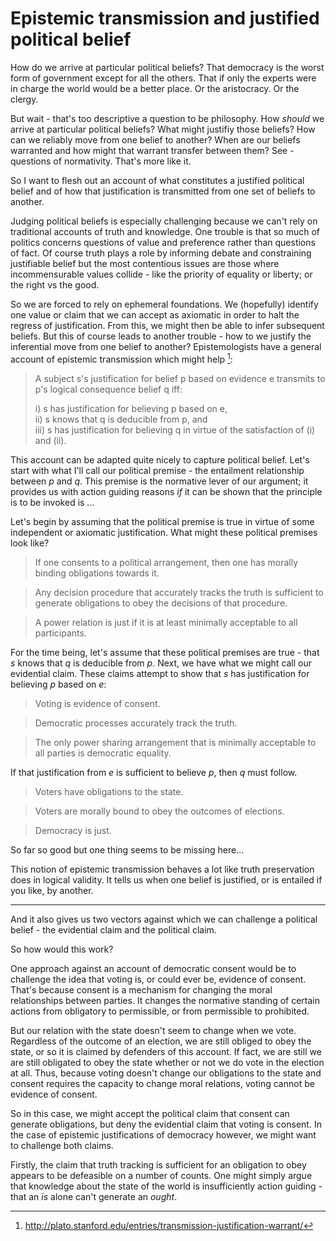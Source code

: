 # Epistemic transmission and justified political belief

How do we arrive at particular political beliefs? That democracy is the worst form of government except for all the others.  That if only the experts were in charge the world would be a better place. Or the aristocracy. Or the clergy.

But wait - that's too descriptive a question to be philosophy. How _should_ we arrive at particular political beliefs?  What might justifiy those beliefs? How can we reliably move from one belief to another? When are our beliefs warranted and how might that warrant transfer between them? See - questions of normativity. That's more like it.

So I want to flesh out an account of what constitutes a justified political belief and of how that justification is transmitted from one set of beliefs to another.  

Judging political beliefs is especially challenging because we can't rely on traditional accounts of truth and knowledge.  One trouble is that so much of politics concerns questions of value and preference rather than questions of fact.  Of course truth plays a role by informing debate and constraining justifiable belief but the most contentious issues are those where incommensurable values collide - like the priority of equality or liberty; or the right vs the good.

So we are forced to rely on ephemeral foundations.  We (hopefully) identify one value or claim that we can accept as axiomatic in order to halt the regress of justification.  From this, we might then be able to infer subsequent beliefs.  But this of course leads to another trouble - how to we justify the inferential move from one belief to another? Epistemologists have a general account of epistemic transmission which might help [^tjw]:

>  A subject s's justification for belief p based on evidence e transmits to p's logical consequence belief q iff:  
>
>    i)   s has justification for believing p based on e,  
>    ii)  s knows that q is deducible from p, and  
>    iii) s has justification for believing q in virtue of the satisfaction of (i) and (ii).  

[^tjw]: http://plato.stanford.edu/entries/transmission-justification-warrant/

This account can be adapted quite nicely to capture political belief.  Let's start with what I'll call our political premise - the entailment relationship between _p_ and _q_.  This premise is the normative lever of our argument; it provides us with action guiding reasons _if_ it can be shown that the principle is to be invoked is ...

Let's begin by assuming that the political premise is true in virtue of some independent or axiomatic justification.  What might these political premises look like?

> If one consents to a political arrangement, then one has morally binding obligations towards it.

> Any decision procedure that accurately tracks the truth is sufficient to generate obligations to obey the decisions of that procedure.

> A power relation is just if it is at least minimally acceptable to all participants.

For the time being, let's assume that these political premises are true - that _s_ knows that _q_ is deducible from _p_.  Next, we have what we might call our evidential claim. These claims attempt to show that _s_ has justification for believing _p_ based on _e_:

> Voting is evidence of consent.

> Democratic processes accurately track the truth.

> The only power sharing arrangement that is minimally acceptable to all parties is democratic equality.

If that justification from _e_ is sufficient to believe _p_, then _q_ must follow.

> Voters have obligations to the state.

> Voters are morally bound to obey the outcomes of elections.

> Democracy is just.

So far so good but one thing seems to be missing here...

This notion of epistemic transmission behaves a lot like truth preservation does in logical validity.  It tells us when one belief is justified, or is entailed if you like, by another.  

---

And it also gives us two vectors against which we can challenge a political belief - the evidential claim and the political claim.  

So how would this work?

One approach against an account of democratic consent would be to challenge the idea that voting is, or could ever be, evidence of consent.  That's because consent is a mechanism for changing the moral relationships between parties.  It changes the normative standing of certain actions from obligatory to permissible, or from permissible to prohibited.  

But our relation with the state doesn't seem to change when we vote. Regardless of the outcome of an election, we are still obliged to obey the state, or so it is claimed by defenders of this account.  If fact, we are still we are still obligated to obey the state whether or not we do vote in the election at all.  Thus, because voting doesn't change our obligations to the state and consent requires the capacity to change moral relations, voting cannot be evidence of consent.

So in this case, we might accept the political claim that consent can generate obligations, but deny the evidential claim that voting is consent. In the case of epistemic justifications of democracy however, we might want to challenge both claims.

Firstly, the claim that truth tracking is sufficient for an obligation to obey appears to be defeasible on a number of counts.  One might simply argue that knowledge about the state of the world is insufficiently action guiding - that an _is_ alone can't generate an _ought_. 